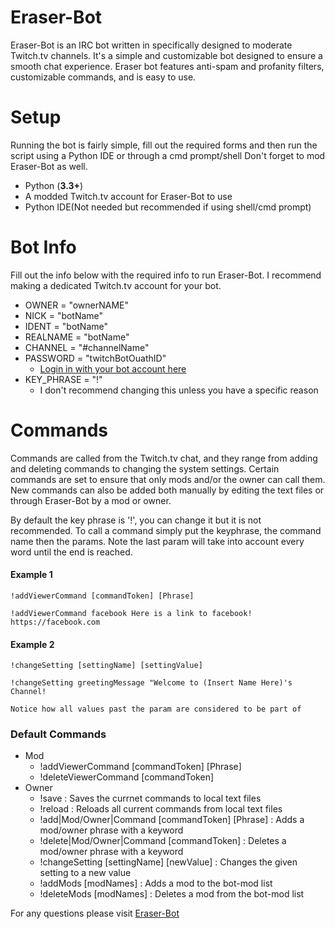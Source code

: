 # Eraser-Bot
Eraser-Bot is an IRC bot written in specifically designed to moderate Twitch.tv channels. It's a simple and customizable bot 
designed to ensure a smooth chat experience. Eraser bot features anti-spam and profanity filters, customizable commands, and is easy to use.

# Setup
Running the bot is fairly simple, fill out the required forms and then run the script using a Python IDE or through a cmd prompt/shell  Don't forget to mod Eraser-Bot as well.

- Python (**3.3+**) 
- A modded Twitch.tv account for Eraser-Bot to use
- Python IDE(Not needed but recommended if using shell/cmd prompt)

# Bot Info
Fill out the info below with the required info to run Eraser-Bot. I recommend making a dedicated Twitch.tv account for your bot.

- OWNER = "ownerNAME"
- NICK = "botName"
- IDENT = "botName"
- REALNAME = "botName"
- CHANNEL = "#channelName"
- PASSWORD = "twitchBotOuathID"
  - [Login in with your bot account here](http://twitchapps.com/tmi/)
- KEY_PHRASE = "!"
  - I don't recommend changing this unless you have a specific reason

# Commands
Commands are called from the Twitch.tv chat, and they range from adding and deleting commands to changing the system settings. Certain commands are set to ensure that only mods and/or the owner can call them. New commands can also be added both manually by editing the text files or through Eraser-Bot by a mod or owner.

By default the key phrase is '!', you can change it but it is not recommended.
To call a command simply put the keyphrase, the command name then the params. Note the last param
will take into account every word until the end is reached.

#### Example 1
```
!addViewerCommand [commandToken] [Phrase]

!addViewerCommand facebook Here is a link to facebook! https://facebook.com
```

#### Example 2
```
!changeSetting [settingName] [settingValue]

!changeSetting greetingMessage "Welcome to (Insert Name Here)'s Channel!

Notice how all values past the param are considered to be part of 
```

### Default Commands

- Mod
  - !addViewerCommand [commandToken] [Phrase]
  - !deleteViewerCommand [commandToken]
- Owner
  - !save : Saves the currnet commands to local text files  
  - !reload : Reloads all current commands from local text files  
  - !add|Mod/Owner|Command [commandToken] [Phrase] : Adds a mod/owner phrase with a keyword
  - !delete|Mod/Owner|Command [commandToken] : Deletes a mod/owner phrase with a keyword
  - !changeSetting [settingName] [newValue] : Changes the given setting to a new value
  - !addMods [modNames] : Adds a mod to the bot-mod list
  - !deleteMods [modNames] : Deletes a mod from the bot-mod list 

For any questions please visit [Eraser-Bot](johnsong.science/projects/eraser-bot)
